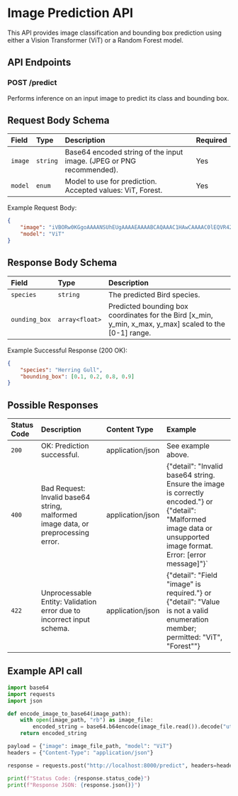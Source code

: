 # Image Prediction API

This API provides image classification and bounding box prediction using either a Vision Transformer (ViT) or a Random Forest model.

## API Endpoints

### POST /predict

Performs inference on an input image to predict its class and bounding box.

## Request Body Schema

| Field   | Type     | Description                                                          | Required |
| :------ | :------- | :------------------------------------------------------------------- | :------- |
| `image` | `string` | Base64 encoded string of the input image. (JPEG or PNG recommended). | Yes      |
| `model` | `enum`   | Model to use for prediction. Accepted values: ViT, Forest.           | Yes      |

Example Request Body:

```json
{
	"image": "iVBORw0KGgoAAAANSUhEUgAAAAEAAAABCAQAAAC1HAwCAAAAC0lEQVR42mNkYAAAAAYAAjCB0C8AAAAASUVORK5CYII=",
	"model": "ViT"
}
```

## Response Body Schema

| Field         | Type           | Description                                                                                                 |
| :------------ | :------------- | :---------------------------------------------------------------------------------------------------------- |
| `species`     | `string`       | The predicted Bird species.                                                                                 |
| `ounding_box` | `array<float>` | Predicted bounding box coordinates for the Bird [x\_min, y\_min, x\_max, y\_max] scaled to the [0-1] range. |

Example Successful Response (200 OK):

```json
{
	"species": "Herring Gull",
	"bounding_box": [0.1, 0.2, 0.8, 0.9]
}
```

## Possible Responses

| Status Code | Description                                                                       | Content Type     | Example                                                                                                                                                                |
| :---------- | :-------------------------------------------------------------------------------- | :--------------- | :--------------------------------------------------------------------------------------------------------------------------------------------------------------------- |
| `200`       | OK: Prediction successful.                                                        | application/json | See example above.                                                                                                                                                     |
| `400`       | Bad Request: Invalid base64 string, malformed image data, or preprocessing error. | application/json | {"detail": "Invalid base64 string. Ensure the image is correctly encoded."} or {"detail": "Malformed image data or unsupported image format. Error: [error message]"}` |
| `422`       | Unprocessable Entity: Validation error due to incorrect input schema.             | application/json | {"detail": "Field "image" is required."} or {"detail": "Value is not a valid enumeration member; permitted: "ViT", "Forest""}                                          |

## Example API call

```python
import base64
import requests
import json

def encode_image_to_base64(image_path):
    with open(image_path, "rb") as image_file:
        encoded_string = base64.b64encode(image_file.read()).decode("utf-8")
    return encoded_string

payload = {"image": image_file_path, "model": "ViT"}
headers = {"Content-Type": "application/json"}

response = requests.post("http://localhost:8000/predict", headers=headers, data=json.dumps(payload))

print(f"Status Code: {response.status_code}")
print(f"Response JSON: {response.json()}")
```

